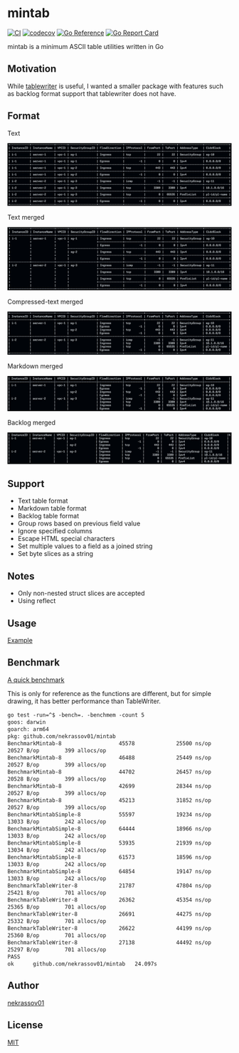 mintab
======

[![CI](https://github.com/nekrassov01/mintab/actions/workflows/test.yml/badge.svg?branch=main)](https://github.com/nekrassov01/mintab/actions/workflows/test.yml)
[![codecov](https://codecov.io/gh/nekrassov01/mintab/graph/badge.svg?token=RIV62CQILM)](https://codecov.io/gh/nekrassov01/mintab)
[![Go Reference](https://pkg.go.dev/badge/github.com/nekrassov01/mintab.svg)](https://pkg.go.dev/github.com/nekrassov01/mintab)
[![Go Report Card](https://goreportcard.com/badge/github.com/nekrassov01/mintab)](https://goreportcard.com/report/github.com/nekrassov01/mintab)

mintab is a minimum ASCII table utilities written in Go

Motivation
----------

While [tablewriter](https://github.com/olekukonko/tablewriter) is useful, I wanted a smaller package with features such as backlog format support that tablewriter does not have.

Format
------

Text

![text](_assets/text.png)

Text merged

![text_merged](_assets/text_merged.png)

Compressed-text merged

![text_compressed](_assets/text_compressed.png)

Markdown merged

![markdown](_assets/markdown_merged.png)

Backlog merged

![backlog](_assets/backlog_merged.png)

Support
-------

- Text table format
- Markdown table format
- Backlog table format
- Group rows based on previous field value
- Ignore specified columns
- Escape HTML special characters
- Set multiple values to a field as a joined string
- Set byte slices as a string

Notes
-----

- Only non-nested struct slices are accepted
- Using reflect

Usage
-----

[Example](example_test.go)

Benchmark
---------

[A quick benchmark](benchmark.go)

This is only for reference as the functions are different, but for simple drawing, it has better performance than TableWriter.

```text
go test -run=^$ -bench=. -benchmem -count 5
goos: darwin
goarch: arm64
pkg: github.com/nekrassov01/mintab
BenchmarkMintab-8                  45578             25500 ns/op           20527 B/op        399 allocs/op
BenchmarkMintab-8                  46488             25449 ns/op           20527 B/op        399 allocs/op
BenchmarkMintab-8                  44702             26457 ns/op           20528 B/op        399 allocs/op
BenchmarkMintab-8                  42699             28344 ns/op           20527 B/op        399 allocs/op
BenchmarkMintab-8                  45213             31852 ns/op           20527 B/op        399 allocs/op
BenchmarkMintabSimple-8            55597             19234 ns/op           13033 B/op        242 allocs/op
BenchmarkMintabSimple-8            64444             18966 ns/op           13033 B/op        242 allocs/op
BenchmarkMintabSimple-8            53935             21939 ns/op           13034 B/op        242 allocs/op
BenchmarkMintabSimple-8            61573             18596 ns/op           13033 B/op        242 allocs/op
BenchmarkMintabSimple-8            64854             19147 ns/op           13033 B/op        242 allocs/op
BenchmarkTableWriter-8             21787             47804 ns/op           25421 B/op        701 allocs/op
BenchmarkTableWriter-8             26362             45354 ns/op           25365 B/op        701 allocs/op
BenchmarkTableWriter-8             26691             44275 ns/op           25332 B/op        701 allocs/op
BenchmarkTableWriter-8             26622             44199 ns/op           25360 B/op        701 allocs/op
BenchmarkTableWriter-8             27138             44492 ns/op           25297 B/op        701 allocs/op
PASS
ok      github.com/nekrassov01/mintab   24.097s
```

Author
------

[nekrassov01](https://github.com/nekrassov01)

License
-------

[MIT](https://github.com/nekrassov01/mintab/blob/main/LICENSE)
